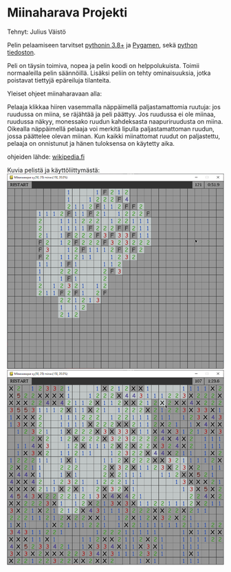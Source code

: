 # Miinaharava Projekti
Tehnyt: Julius Väistö

Pelin pelaamiseen tarvitset [pythonin 3.8+](https://www.python.org/downloads/) ja [Pygamen](https://www.pygame.org/wiki/GettingStarted), sekä [python tiedoston](minesweeper.pyw).

Peli on täysin toimiva, nopea ja pelin koodi on helppolukuista. Toimii normaaleilla pelin säännöillä. Lisäksi peliin on tehty ominaisuuksia, jotka poistavat tiettyjä epäreiluja tilanteita.

Yleiset ohjeet miinaharavaan alla:

Pelaaja klikkaa hiiren vasemmalla näppäimellä paljastamattomia ruutuja: jos ruudussa on miina, se räjähtää ja peli päättyy. Jos ruudussa ei ole miinaa, ruudussa näkyy, monessako ruudun kahdeksasta naapuriruudusta on miina. Oikealla näppäimellä pelaaja voi merkitä lipulla paljastamattoman ruudun, jossa päättelee olevan miinan. Kun kaikki miinattomat ruudut on paljastettu, pelaaja on onnistunut ja hänen tuloksensa on käytetty aika.

ohjeiden lähde: [wikipedia.fi](https://fi.wikipedia.org/wiki/Miinaharava_(peli))

Kuvia pelistä ja käyttöliittymästä:
![](Images/pythonw_2020-05-08_11-18-08.png)
![](Images/pythonw_2020-05-08_11-18-53.png)

